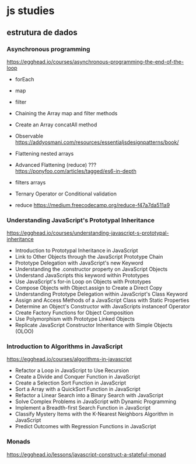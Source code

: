 # js studies

## estrutura de dados
### Asynchronous programming
https://egghead.io/courses/asynchronous-programming-the-end-of-the-loop

- forEach
- map
- filter
- Chaining the Array map and filter methods
- Create an Array concatAll method

- Observable https://addyosmani.com/resources/essentialjsdesignpatterns/book/
- Flattening nested arrays
- Advanced Flattening (reduce) ??? https://ponyfoo.com/articles/tagged/es6-in-depth

- filters arrays
- Ternary Operator or Conditional validation
- reduce 
https://medium.freecodecamp.org/reduce-f47a7da511a9

### Understanding JavaScript's Prototypal Inheritance
https://egghead.io/courses/understanding-javascript-s-prototypal-inheritance

- Introduction to Prototypal Inheritance in JavaScript
- Link to Other Objects through the JavaScript Prototype Chain
- Prototype Delegation with JavaScript's new Keyword
- Understanding the .constructor property on JavaScript Objects
- Understand JavaScripts this keyword within Prototypes
- Use JavaScript's for-in Loop on Objects with Prototypes
- Compose Objects with Object.assign to Create a Direct Copy
- Understanding Prototype Delegation within JavaScript's Class Keyword
- Assign and Access Methods of a JavaScript Class with Static Properties
- Determine an Object's Constructor with JavaScripts instanceof Operator
- Create Factory Functions for Object Composition
- Use Polymorphism with Prototype Linked Objects
- Replicate JavaScript Constructor Inheritance with Simple Objects (OLOO)






### Introduction to Algorithms in JavaScript
https://egghead.io/courses/algorithms-in-javascript

- Refactor a Loop in JavaScript to Use Recursion
- Create a Divide and Conquer Function in JavaScript
- Create a Selection Sort Function in JavaScript
- Sort a Array with a QuickSort Function in JavaScript
- Refactor a Linear Search into a Binary Search with JavaScript
- Solve Complex Problems in JavaScript with Dynamic Programming
- Implement a Breadth-first Search Function in JavaScript
- Classify Mystery Items with the K-Nearest Neighbors Algorithm in JavaScript
- Predict Outcomes with Regression Functions in JavaScript


### Monads
https://egghead.io/lessons/javascript-construct-a-stateful-monad


